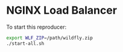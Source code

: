# NGINX Load Balancer

To start this reproducer:

```bash
export WLF_ZIP=/path/wildfly.zip 
./start-all.sh
```


